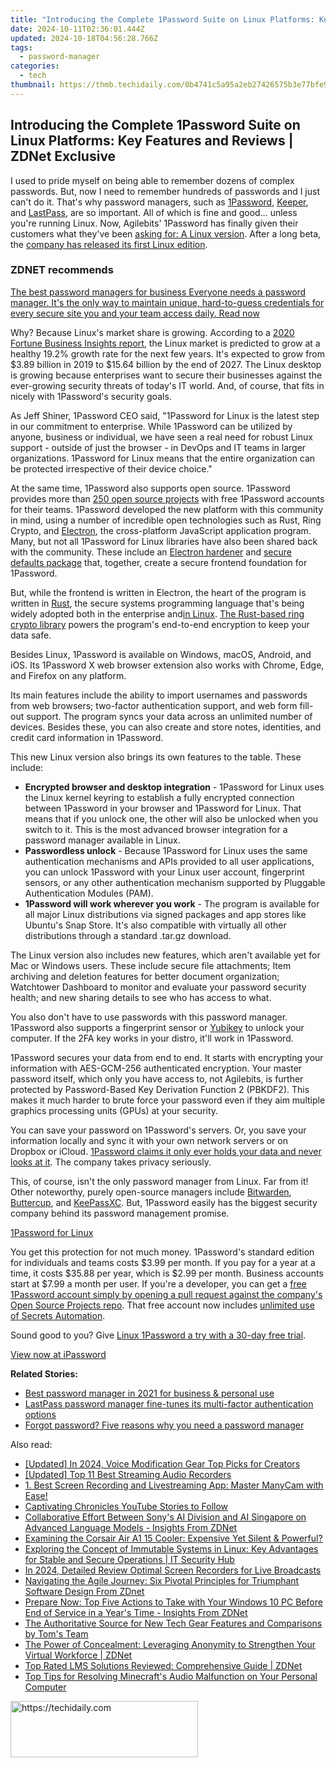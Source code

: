 ```yaml
---
title: "Introducing the Complete 1Password Suite on Linux Platforms: Key Features and Reviews | ZDNet Exclusive"
date: 2024-10-11T02:36:01.444Z
updated: 2024-10-18T04:56:28.766Z
tags:
  - password-manager
categories:
  - tech
thumbnail: https://thmb.techidaily.com/0b4741c5a95a2eb27426575b3e77bfe93d41de0ce8390e58e556e7c4a810a2f7.jpg
---
```


## Introducing the Complete 1Password Suite on Linux Platforms: Key Features and Reviews | ZDNet Exclusive

I used to pride myself on being able to remember dozens of complex passwords. But, now I need to remember hundreds of passwords and I just can't do it. That's why password managers, such as [1Password](https://1password.com/), [Keeper](https://keepersecurity.com/), and [LastPass](https://www.lastpass.com/), are so important. All of which is fine and good… unless you're running Linux. Now, Agilebits' 1Password has finally given their customers what they've been [asking for: A Linux version](https://discussions.agilebits.com/discussion/2846/new-product-request-1password-for-linux). After a long beta, the [company has released its first Linux edition](https://www.prnewswire.com/news-releases/1password-unveils-application-to-protect-linux-users-and-developers-301293641.html).

### **ZDNET** recommends

[The best password managers for business Everyone needs a password manager. It's the only way to maintain unique, hard-to-guess credentials for every secure site you and your team access daily.  Read now](https://www.zdnet.com/article/best-password-manager/)

Why? Because Linux's market share is growing. According to a [2020 Fortune Business Insights report](https://www.fortunebusinessinsights.com/linux-operating-system-market-103037), the Linux market is predicted to grow at a healthy 19.2% growth rate for the next few years. It's expected to grow from $3.89 billion in 2019 to $15.64 billion by the end of 2027\. The Linux desktop is growing because enterprises want to secure their businesses against the ever-growing security threats of today's IT world. And, of course, that fits in nicely with 1Password's security goals.

As Jeff Shiner, 1Password CEO said, "1Password for Linux is the latest step in our commitment to enterprise. While 1Password can be utilized by anyone, business or individual, we have seen a real need for robust Linux support - outside of just the browser - in DevOps and IT teams in larger organizations. 1Password for Linux means that the entire organization can be protected irrespective of their device choice."

At the same time, 1Password also supports open source. 1Password provides more than [250 open source projects](https://c212.net/c/link/?t=0&l=en&o=3166640-1&h=453173094&u=https%3A%2F%2Fgithub.com%2F1Password%2F1password-teams-open-source&a=250+open+source+projects) with free 1Password accounts for their teams. 1Password developed the new platform with this community in mind, using a number of incredible open technologies such as Rust, Ring Crypto, and [Electron](https://www.electronjs.org/), the cross-platform JavaScript application program. Many, but not all 1Password for Linux libraries have also been shared back with the community. These include an [Electron hardener](https://c212.net/c/link/?t=0&l=en&o=3166640-1&h=1370412069&u=https%3A%2F%2Fgithub.com%2F1password%2Felectron-hardener&a=Electron+hardener) and [secure defaults package](https://c212.net/c/link/?t=0&l=en&o=3166640-1&h=1441169454&u=https%3A%2F%2Fgithub.com%2F1password%2Felectron-secure-defaults&a=secure+defaults+package) that, together, create a secure frontend foundation for 1Password.

But, while the frontend is written in Electron, the heart of the program is written in [Rust](https://www.rust-lang.org/), the secure systems programming language that's being widely adopted both in the enterprise and[in Linux](https://www.zdnet.com/article/linus-torvalds-on-where-rust-will-fit-into-linux/). [The Rust-based ring crypto library](https://github.com/briansmith/ring) powers the program's end-to-end encryption to keep your data safe.

Besides Linux, 1Password is available on Windows, macOS, Android, and iOS. Its 1Password X web browser extension also works with Chrome, Edge, and Firefox on any platform. 

Its main features include the ability to import usernames and passwords from web browsers; two-factor authentication support, and web form fill-out support. The program syncs your data across an unlimited number of devices. Besides these, you can also create and store notes, identities, and credit card information in 1Password.

This new Linux version also brings its own features to the table. These include:

* **Encrypted browser and desktop integration** \- 1Password for Linux uses the Linux kernel keyring to establish a fully encrypted connection between 1Password in your browser and 1Password for Linux. That means that if you unlock one, the other will also be unlocked when you switch to it. This is the most advanced browser integration for a password manager available in Linux.
* **Passwordless unlock** \- Because 1Password for Linux uses the same authentication mechanisms and APIs provided to all user applications, you can unlock 1Password with your Linux user account, fingerprint sensors, or any other authentication mechanism supported by Pluggable Authentication Modules (PAM).
* **1Password will work wherever you work** \- The program is available for all major Linux distributions via signed packages and app stores like Ubuntu's Snap Store. It's also compatible with virtually all other distributions through a standard .tar.gz download.

The Linux version also includes new features, which aren't available yet for Mac or Windows users. These include secure file attachments; Item archiving and deletion features for better document organization; Watchtower Dashboard to monitor and evaluate your password security health; and new sharing details to see who has access to what.

You also don't have to use passwords with this password manager. 1Password also supports a fingerprint sensor or [Yubikey](https://www.yubico.com/works-with-yubikey/catalog/1password/) to unlock your computer. If the 2FA key works in your distro, it'll work in 1Password.

1Password secures your data from end to end. It starts with encrypting your information with AES-GCM-256 authenticated encryption. Your master password itself, which only you have access to, not Agilebits, is further protected by Password-Based Key Derivation Function 2 (PBKDF2). This makes it much harder to brute force your password even if they aim multiple graphics processing units (GPUs) at your security. 

You can save your password on 1Password's servers. Or, you save your information locally and sync it with your own network servers or on Dropbox or iCloud. [1Password claims it only ever holds your data and never looks at it](https://support.1password.com/1password-privacy/). The company takes privacy seriously. 

This, of course, isn't the only password manager from Linux. Far from it! Other noteworthy, purely open-source managers include [Bitwarden](https://bitwarden.com/), [Buttercup](https://buttercup.pw/), and [KeePassXC](https://keepassxc.org/). But, 1Password easily has the biggest security company behind its password management promise. 

[1Password for Linux](https://1password.com/downloads/linux/) 

You get this protection for not much money. 1Password's standard edition for individuals and teams costs $3.99 per month. If you pay for a year at a time, it costs $35.88 per year, which is $2.99 per month. Business accounts start at $7.99 a month per user. If you're a developer, you can get a [free 1Password account simply by opening a pull request against the company's Open Source Projects repo](https://github.com/1Password/1password-teams-open-source). That free account now includes [unlimited use of Secrets Automation](https://1password.com/secrets/).

Sound good to you? Give [Linux 1Password a try with a 30-day free trial](https://1password.com/downloads/linux/).

[View now at iPassword](https://1password.com/downloads/linux/) 

**Related Stories:**

* [Best password manager in 2021 for business & personal use](https://www.zdnet.com/article/best-password-manager/)
* [LastPass password manager fine-tunes its multi-factor authentication options](https://www.zdnet.com/article/lastpass-simplifies-its-multi-factor-authentication-app/)
* [Forgot password? Five reasons why you need a password manager](https://www.zdnet.com/article/forgot-password-five-reasons-why-you-need-a-password-manager/)

<ins class="adsbygoogle"
     style="display:block"
     data-ad-format="autorelaxed"
     data-ad-client="ca-pub-7571918770474297"
     data-ad-slot="1223367746"></ins>

<ins class="adsbygoogle"
     style="display:block"
     data-ad-client="ca-pub-7571918770474297"
     data-ad-slot="8358498916"
     data-ad-format="auto"
     data-full-width-responsive="true"></ins>

<span class="atpl-alsoreadstyle">Also read:</span>
<div><ul>
<li><a href="https://youtube-docs.techidaily.com/ed-in-2024-voice-modification-gear-top-picks-for-creators/"><u>[Updated] In 2024, Voice Modification Gear Top Picks for Creators</u></a></li>
<li><a href="https://screen-activity-recording.techidaily.com/updated-top-11-best-streaming-audio-recorders/"><u>[Updated] Top 11 Best Streaming Audio Recorders</u></a></li>
<li><a href="https://blog-min.techidaily.com/1-best-screen-recording-and-livestreaming-app-master-manycam-with-ease/"><u>1. Best Screen Recording and Livestreaming App: Master ManyCam with Ease!</u></a></li>
<li><a href="https://vp-tips.techidaily.com/captivating-chronicles-youtube-stories-to-follow/"><u>Captivating Chronicles YouTube Stories to Follow</u></a></li>
<li><a href="https://app-tips.techidaily.com/collaborative-effort-between-sonys-ai-division-and-ai-singapore-on-advanced-language-models-insights-from-zdnet/"><u>Collaborative Effort Between Sony's AI Division and AI Singapore on Advanced Language Models - Insights From ZDNet</u></a></li>
<li><a href="https://hardware-tips.techidaily.com/examining-the-corsair-air-a1-15-cooler-expensive-yet-silent-and-powerful/"><u>Examining the Corsair Air A1 15 Cooler: Expensive Yet Silent & Powerful?</u></a></li>
<li><a href="https://app-tips.techidaily.com/exploring-the-concept-of-immutable-systems-in-linux-key-advantages-for-stable-and-secure-operations-it-security-hub/"><u>Exploring the Concept of Immutable Systems in Linux: Key Advantages for Stable and Secure Operations | IT Security Hub</u></a></li>
<li><a href="https://screen-capture.techidaily.com/in-2024-detailed-review-optimal-screen-recorders-for-live-broadcasts/"><u>In 2024, Detailed Review Optimal Screen Recorders for Live Broadcasts</u></a></li>
<li><a href="https://app-tips.techidaily.com/navigating-the-agile-journey-six-pivotal-principles-for-triumphant-software-design-from-zdnet/"><u>Navigating the Agile Journey: Six Pivotal Principles for Triumphant Software Design From ZDnet</u></a></li>
<li><a href="https://app-tips.techidaily.com/prepare-now-top-five-actions-to-take-with-your-windows-10-pc-before-end-of-service-in-a-years-time-insights-from-zdnet/"><u>Prepare Now: Top Five Actions to Take with Your Windows 10 PC Before End of Service in a Year's Time - Insights From ZDNet</u></a></li>
<li><a href="https://hardware-tips.techidaily.com/the-authoritative-source-for-new-tech-gear-features-and-comparisons-by-toms-team/"><u>The Authoritative Source for New Tech Gear Features and Comparisons by Tom's Team</u></a></li>
<li><a href="https://app-tips.techidaily.com/the-power-of-concealment-leveraging-anonymity-to-strengthen-your-virtual-workforce-zdnet/"><u>The Power of Concealment: Leveraging Anonymity to Strengthen Your Virtual Workforce | ZDNet</u></a></li>
<li><a href="https://app-tips.techidaily.com/top-rated-lms-solutions-reviewed-comprehensive-guide-zdnet/"><u>Top Rated LMS Solutions Reviewed: Comprehensive Guide | ZDNet</u></a></li>
<li><a href="https://program-issues.techidaily.com/top-tips-for-resolving-minecrafts-audio-malfunction-on-your-personal-computer/"><u>Top Tips for Resolving Minecraft's Audio Malfunction on Your Personal Computer</u></a></li>
</ul></div>

<!-- affiliate ads begin -->
<a href="https://aligracehair.sjv.io/c/5597632/2135369/19272" target="_top" id="2135369">
  <img src="//a.impactradius-go.com/display-ad/19272-2135369" border="0" alt="https://techidaily.com" width="300" height="90"/>
</a>
<img height="0" width="0" src="https://aligracehair.sjv.io/i/5597632/2135369/19272" style="position:absolute;visibility:hidden;" border="0" />
<!-- affiliate ads end -->

